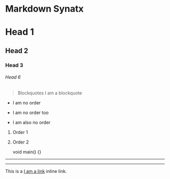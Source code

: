 Markdown Synatx
======
# Head 1
## Head 2
### Head 3
###### Head 6
> Blockquotes
I am a blockquote

* I am no order
+ I am no order too
- I am also no order

1. Order 1
2. Order 2

    void main()
    {}
    
*******

-------

This is a [I am a link](http://example.com "Title") inline link.
